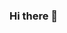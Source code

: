 ### Hi there 👋

<!--
**AnnaAWojtowicz/AnnaAWojtowicz** is a ✨ _special_ ✨ repository because its `README.md` (this file) appears on your GitHub profile.

Here are some ideas to get you started:

- 🔭 I’m currently working on ...
- 🌱 I’m currently learning JavaScript

- 💬 Ask me about ... if I want to work with you!
- 📫 How to reach me: ...

- ⚡ Fun fact: I love watermelons
-->
